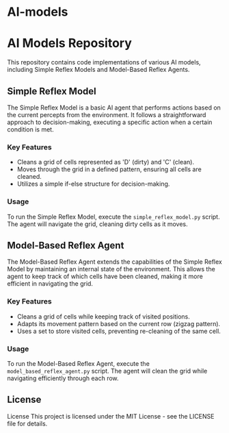 # AI-models

# AI Models Repository

This repository contains code implementations of various AI models, including Simple Reflex Models and Model-Based Reflex Agents.

## Simple Reflex Model

The Simple Reflex Model is a basic AI agent that performs actions based on the current percepts from the environment. It follows a straightforward approach to decision-making, executing a specific action when a certain condition is met.

### Key Features
- Cleans a grid of cells represented as 'D' (dirty) and 'C' (clean).
- Moves through the grid in a defined pattern, ensuring all cells are cleaned.
- Utilizes a simple if-else structure for decision-making.

### Usage
To run the Simple Reflex Model, execute the `simple_reflex_model.py` script. The agent will navigate the grid, cleaning dirty cells as it moves.

## Model-Based Reflex Agent

The Model-Based Reflex Agent extends the capabilities of the Simple Reflex Model by maintaining an internal state of the environment. This allows the agent to keep track of which cells have been cleaned, making it more efficient in navigating the grid.

### Key Features
- Cleans a grid of cells while keeping track of visited positions.
- Adapts its movement pattern based on the current row (zigzag pattern).
- Uses a set to store visited cells, preventing re-cleaning of the same cell.

### Usage
To run the Model-Based Reflex Agent, execute the `model_based_reflex_agent.py` script. The agent will clean the grid while navigating efficiently through each row.

## License
License
This project is licensed under the MIT License - see the LICENSE file for details.

